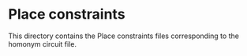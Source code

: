 Place constraints
=================

This directory contains the Place constraints files corresponding to the homonym circuit file.

